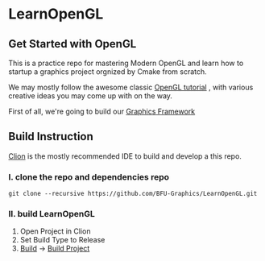# LearnOpenGL
## Get Started with OpenGL

This is a practice repo for mastering Modern OpenGL and learn how to startup a graphics project orgnized by Cmake from scratch.

We may mostly follow the awesome classic [OpenGL tutorial](https://learnopengl.com/) , with various creative ideas you may come up with on the way.

First of all, we're going to build our [Graphics Framework](https://github.com/BFU-Graphics/LearnOpenGL.git)

## Build Instruction

[Clion](https://www.jetbrains.com/clion/) is the mostly recommended IDE to build and develop a this repo.

### I. clone the repo and dependencies repo

```git
git clone --recursive https://github.com/BFU-Graphics/LearnOpenGL.git
```

### II. build LearnOpenGL

1. Open Project in Clion
2. Set Build Type to Release
3. <u>Build</u> -> <u>Build Project</u>

